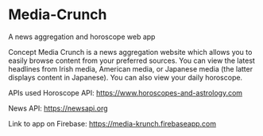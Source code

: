 # Media-Crunch
A news aggregation and horoscope web app

Concept
Media Crunch is a news aggregation website which allows you to easily browse content from your preferred sources.
You can view the latest headlines from Irish media, American media, or Japanese media (the latter displays content in Japanese).
You can also view your daily horoscope.

APIs used
Horoscope API:
https://www.horoscopes-and-astrology.com

News API:
https://newsapi.org

Link to app on Firebase:
https://media-krunch.firebaseapp.com
